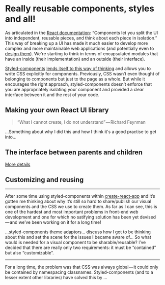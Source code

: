 # Really reusable components, styles and all!

As articulated in the [React documentation](https://facebook.github.io/react/docs/react-component.html): “Components let you split the UI into independent, reusable pieces, and think about each piece in isolation.” This way of breaking up a UI has made it much easier to develop more complex and more maintainable web applications (and potentially even to [design them](https://medium.com/@lewisplushumphreys/how-were-using-component-based-design-5f9e3176babb)). We're starting to think in terms of encapsulated modules that have an inside (their implementation) and an outside (their interface). 

[Styled-components](https://github.com/styled-components/styled-components) [lends itself to this way of thinking](https://www.smashingmagazine.com/2017/01/styled-components-enforcing-best-practices-component-based-systems/) and allows you to write CSS explicitly for components. Previously, CSS wasn’t even thought of belonging to components but just to the page as a whole. But while it encourages the right approach, styled-components doesn’t enforce that you are appropriately isolating your component and provided a clear interface between it and the rest of your code.

## Making your own React UI library

> “What I cannot create, I do not understand” — Richard Feynman

...Something about why I did this and how I think it's a good practise to get into...

## The interface between parents and children



[More details](notes/parent-child.md)

## Customizing and reusing




----


After some time using styled-components within [create-react-app](https://github.com/facebookincubator/create-react-app) and it’s gotten me thinking about why it’s still so hard to share/publish our visual components and the CSS we use to create them. As far as I can see, this is one of the hardest and most important problems in front-end web development and one for which no satifying solution has been yet devised — and we’ve been working on it for a long time!

…styled-components theme adaptors… discuss how I got to be thinking about this and set the scene for the issues I became aware of…
So what would is needed for a visual component to be sharable/reusable?
I’ve decided that there are really only two requirements: it must be “contained” but also “customizable”. 


---

For a long time, the problem was that CSS was always global — it could only be contained by namespacing classnames. Styled-components (and to a lesser extent other libraries) have solved this by …
